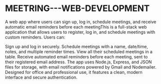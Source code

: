 # MEETRING---WEB-DEVELOPMENT
A web app where users can sign up, log in, schedule meetings, and receive automatic email reminders before each meetingThis is a full-stack web application that allows users to register, log in, and schedule meetings with custom reminders. Users can:

Sign up and log in securely.
Schedule meetings with a name, date/time, notes, and multiple reminder times.
View all their scheduled meetings in a table.
Receive automated email reminders before each meeting, sent to their registered email address.
The app uses Node.js, Express, and JSON files for storage, with email notifications powered by Gmail and Nodemailer. Designed for office and professional use, it features a clean, modern interface and secure authentication.


